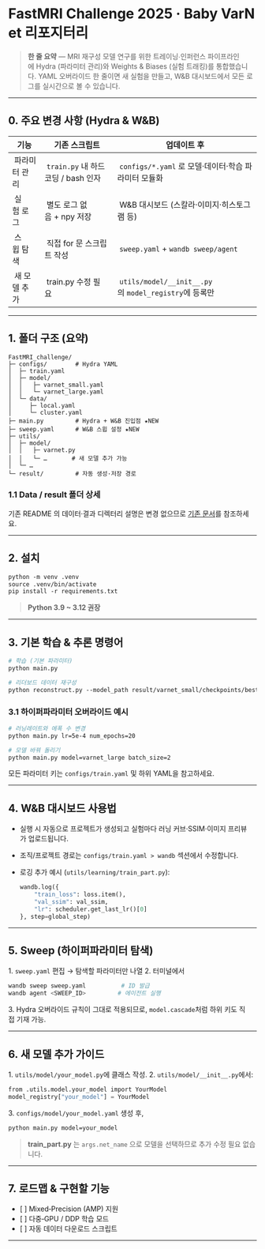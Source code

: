 # FastMRI Challenge 2025 · Baby VarNet 리포지터리

> **한 줄 요약** — MRI 재구성 모델 연구를 위한 트레이닝∙인퍼런스 파이프라인에 Hydra (파라미터 관리)와 Weights & Biases (실험 트래킹)를 통합했습니다. YAML 오버라이드 한 줄이면 새 실험을 만들고, W\&B 대시보드에서 모든 로그를 실시간으로 볼 수 있습니다.

---

## 0. 주요 변경 사항 (Hydra & W\&B)

|  기능       |  기존 스크립트                      |  업데이트 후                                            |
| --------- | ----------------------------- | -------------------------------------------------- |
|  파라미터 관리  |  `train.py` 내 하드코딩 / bash 인자  |  `configs/*.yaml` 로 모델·데이터·학습 파라미터 모듈화             |
|  실험 로그    |  별도 로그 없음 + npy 저장            |  W\&B 대시보드 (스칼라·이미지·히스토그램 등)                       |
|  스윕 탐색    |  직접 for 문 스크립트 작성             |  `sweep.yaml` + `wandb sweep/agent`                |
|  새 모델 추가  |  train.py 수정 필요               |  `utils/model/__init__.py`의 `model_registry`에 등록만  |

---

## 1. 폴더 구조 (요약)

```
FastMRI_challenge/
├─ configs/        # Hydra YAML
│  ├─ train.yaml
│  ├─ model/
│  │   ├─ varnet_small.yaml
│  │   └─ varnet_large.yaml
│  └─ data/
│     ├─ local.yaml
│     └─ cluster.yaml
├─ main.py         # Hydra + W&B 진입점 ★NEW
├─ sweep.yaml      # W&B 스윕 설정 ★NEW
├─ utils/
│  ├─ model/
│  │   ├─ varnet.py
│  │   └─ …       # 새 모델 추가 가능
│  └─ …
└─ result/         # 자동 생성·저장 경로
```

### 1.1 Data / result 폴더 상세

기존 README 의 데이터·결과 디렉터리 설명은 변경 없으므로 [기존 문서](docs/…)를 참조하세요.

---

## 2. 설치

```bash
python -m venv .venv
source .venv/bin/activate
pip install -r requirements.txt
```

> **Python 3.9 \~ 3.12 권장**

---

## 3. 기본 학습 & 추론 명령어

```bash
# 학습 (기본 파라미터)
python main.py

# 리더보드 데이터 재구성
python reconstruct.py --model_path result/varnet_small/checkpoints/best_model.pt
```

### 3.1 하이퍼파라미터 오버라이드 예시

```bash
# 러닝레이트와 에폭 수 변경
python main.py lr=5e-4 num_epochs=20

# 모델 바꿔 돌리기
python main.py model=varnet_large batch_size=2
```

모든 파라미터 키는 `configs/train.yaml` 및 하위 YAML을 참고하세요.

---

## 4. W\&B 대시보드 사용법

* 실행 시 자동으로 프로젝트가 생성되고 실험마다 러닝 커브·SSIM·이미지 프리뷰가 업로드됩니다.
* 조직/프로젝트 경로는 `configs/train.yaml > wandb` 섹션에서 수정합니다.
* 로깅 추가 예시 (`utils/learning/train_part.py`):

  ```python
  wandb.log({
      "train_loss": loss.item(),
      "val_ssim": val_ssim,
      "lr": scheduler.get_last_lr()[0]
  }, step=global_step)
  ```

---

## 5. Sweep (하이퍼파라미터 탐색)

1. `sweep.yaml` 편집 → 탐색할 파라미터만 나열
2. 터미널에서 

```bash
wandb sweep sweep.yaml          # ID 발급
wandb agent <SWEEP_ID>         # 에이전트 실행
```

3. Hydra 오버라이드 규칙이 그대로 적용되므로, `model.cascade`처럼 하위 키도 직접 기재 가능.

---

## 6. 새 모델 추가 가이드

1. `utils/model/your_model.py`에 클래스 작성.
2. `utils/model/__init__.py`에서:

```python
from .utils.model.your_model import YourModel
model_registry["your_model"] = YourModel
```

3. `configs/model/your_model.yaml` 생성 후,

```bash
python main.py model=your_model
```

> **train\_part.py** 는 `args.net_name` 으로 모델을 선택하므로 추가 수정 필요 없습니다.

---

## 7. 로드맵 & 구현할 기능

* \[ ] Mixed‑Precision (AMP) 지원
* \[ ] 다중‑GPU / DDP 학습 모드
* \[ ] 자동 데이터 다운로드 스크립트

---

